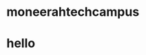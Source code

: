# moneerahtechcampus
<!DOCTYPE html>
<html>
<head>
	<title>about</title>
</head>
<body>
	<h1>hello</h1>
</body>
</html>
